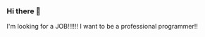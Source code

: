 ### Hi there 👋

<!--
**zelldingct/zelldingct** is a ✨ _special_ ✨ repository because its `README.md` (this file) appears on your GitHub profile.

Here are some ideas to get you started:

- 🔭 I’m currently working on ... 
- 🌱 I’m currently learning ... JAVA
- 👯 I’m looking to collaborate on ...
- 🤔 I’m looking for help with ...
- 💬 Ask me about ...
- 📫 How to reach me: ... zell9931@gmail.com or hsk9931@naver.com
- 😄 Pronouns: ...
- ⚡ Fun fact: ...
--> I'm looking for a JOB!!!!!! I want to be a professional  programmer!!
